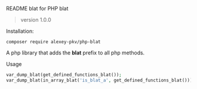 README blat for PHP blat
> version 1.0.0

Installation:

```shell script
composer require alexey-pkv/php-blat
```


A php library that adds the **blat** prefix to all php methods.

Usage

```php
var_dump_blat(get_defined_functions_blat());
var_dump_blat(in_array_blat('is_blat_a', get_defined_functions_blat())); 
```
